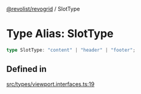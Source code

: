 [@revolist/revogrid](README.md) / SlotType

# Type Alias: SlotType

```ts
type SlotType: "content" | "header" | "footer";
```

## Defined in

[src/types/viewport.interfaces.ts:19](https://github.com/revolist/revogrid/blob/5b9d5acc12b1e8b58b94bf47dcbc001b6b394655/src/types/viewport.interfaces.ts#L19)
